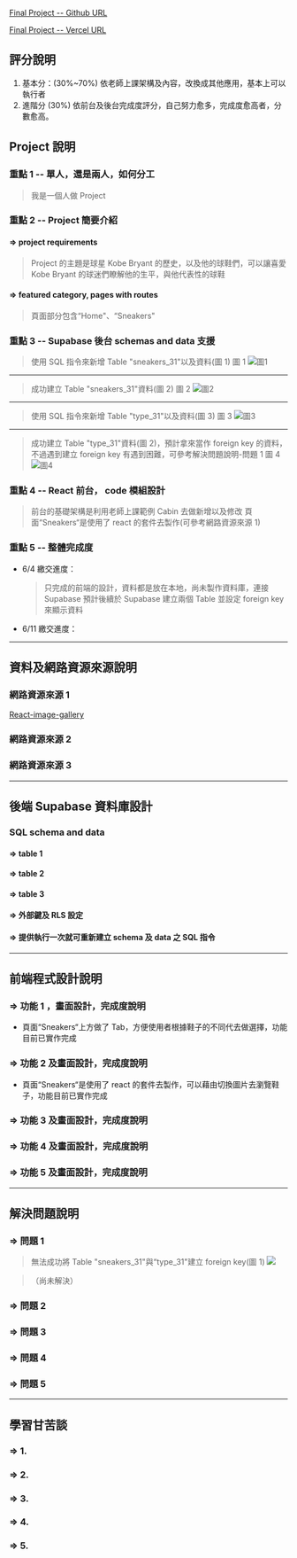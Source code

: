 [Final Project -- Github URL](https://github.com/liangyu9103/web_final_31)

[Final Project -- Vercel URL]()

## 評分說明

1. 基本分：(30%~70%)
   依老師上課架構及內容，改換成其他應用，基本上可以執行者
2. 進階分 (30%)
   依前台及後台完成度評分，自己努力愈多，完成度愈高者，分數愈高。

## Project 說明

### 重點 1 -- 單人，還是兩人，如何分工

> 我是一個人做 Project

### 重點 2 -- Project 簡要介紹

#### => project requirements

> Project 的主題是球星 Kobe Bryant 的歷史，以及他的球鞋們，可以讓喜愛 Kobe Bryant 的球迷們瞭解他的生平，與他代表性的球鞋

#### => featured category, pages with routes

> 頁面部分包含“Home"、“Sneakers"

### 重點 3 -- Supabase 後台 schemas and data 支援

> 使用 SQL 指令來新增 Table "sneakers_31"以及資料(圖 1)
> 圖 1
> ![圖1](./Supabase/Supabase-1.png)

---

> 成功建立 Table "sneakers_31"資料(圖 2)
> 圖 2
> ![圖2](./Supabase/Supabase-2.png)

---

> 使用 SQL 指令來新增 Table "type_31"以及資料(圖 3)
> 圖 3
> ![圖3](./Supabase/Supabase-3.png)

---

> 成功建立 Table "type_31"資料(圖 2)，預計拿來當作 foreign key 的資料，不過遇到建立 foreign key 有遇到困難，可參考解決問題說明-問題 1
> 圖 4
> ![圖4](./Supabase/Supabase-4.png)

### 重點 4 -- React 前台， code 模組設計

> 前台的基礎架構是利用老師上課範例 Cabin 去做新增以及修改
> 頁面“Sneakers“是使用了 react 的套件去製作(可參考網路資源來源 1)

### 重點 5 -- 整體完成度

- 6/4 繳交進度：

  > 只完成的前端的設計，資料都是放在本地，尚未製作資料庫，連接 Supabase
  > 預計後續於 Supabase 建立兩個 Table 並設定 foreign key 來顯示資料

- 6/11 繳交進度：

---

## 資料及網路資源來源說明

### 網路資源來源 1

[React-image-gallery](https://www.npmjs.com/package/react-image-gallery)

### 網路資源來源 2

### 網路資源來源 3

---

## 後端 Supabase 資料庫設計

### SQL schema and data

#### => table 1

#### => table 2

#### => table 3

#### => 外部鍵及 RLS 設定

#### => 提供執行一次就可重新建立 schema 及 data 之 SQL 指令

---

## 前端程式設計說明

### => 功能 1 ，畫面設計，完成度說明

- 頁面“Sneakers“上方做了 Tab，方便使用者根據鞋子的不同代去做選擇，功能目前已實作完成

### => 功能 2 及畫面設計，完成度說明

- 頁面“Sneakers“是使用了 react 的套件去製作，可以藉由切換圖片去瀏覽鞋子，功能目前已實作完成

### => 功能 3 及畫面設計，完成度說明

### => 功能 4 及畫面設計，完成度說明

### => 功能 5 及畫面設計，完成度說明

---

## 解決問題說明

### => 問題 1

> 無法成功將 Table "sneakers_31"與“type_31"建立 foreign key(圖 1)
> ![](./解決問題說明/解決問題說明-1.png)

> （尚未解決）

### => 問題 2

### => 問題 3

### => 問題 4

### => 問題 5

---

## 學習甘苦談

### => 1.

### => 2.

### => 3.

### => 4.

### => 5.
